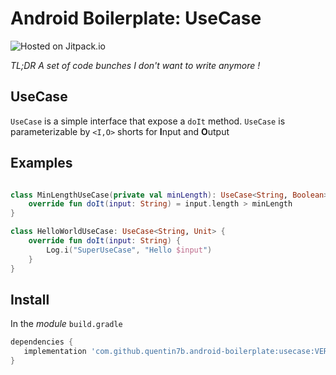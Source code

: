 Android Boilerplate: UseCase
===  

![Hosted on Jitpack.io](https://img.shields.io/jitpack/v/github/quentin7b/android-boilerplate?label=android-boilerplate)    

_TL;DR A set of code bunches I don't want to write anymore !_    

## UseCase

`UseCase` is a simple interface that expose a `doIt` method.
`UseCase` is parameterizable by `<I,O>` shorts for **I**nput and **O**utput

## Examples

```kotlin

class MinLengthUseCase(private val minLength): UseCase<String, Boolean> {
    override fun doIt(input: String) = input.length > minLength
}

class HelloWorldUseCase: UseCase<String, Unit> {
    override fun doIt(input: String) {
        Log.i("SuperUseCase", "Hello $input")
    }
}

```

## Install

In the *module* `build.gradle`    
 ```gradle    
dependencies {    
    implementation 'com.github.quentin7b.android-boilerplate:usecase:VERSION'    
}    
``` 